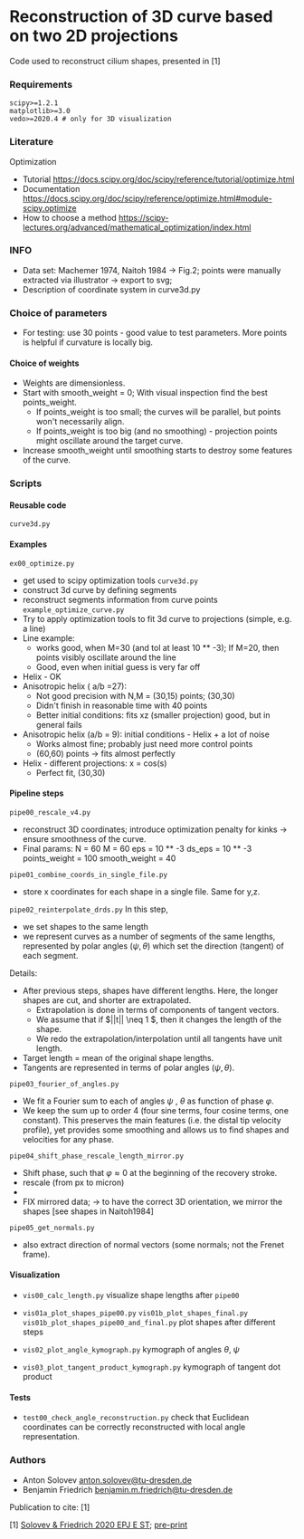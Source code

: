 # Reconstruction of 3D curve based on two 2D projections

Code used to reconstruct cilium shapes, presented in [1]

### Requirements

```
scipy>=1.2.1
matplotlib>=3.0
vedo>=2020.4 # only for 3D visualization
```

### Literature

Optimization
- Tutorial https://docs.scipy.org/doc/scipy/reference/tutorial/optimize.html
- Documentation https://docs.scipy.org/doc/scipy/reference/optimize.html#module-scipy.optimize
- How to choose a method https://scipy-lectures.org/advanced/mathematical_optimization/index.html


### INFO
- Data set: Machemer 1974, Naitoh 1984 -> Fig.2; points were manually extracted via illustrator -> export to svg;
- Description of coordinate system in curve3d.py

### Choice of parameters 

- For testing: use 30 points - good value to test parameters. More points is helpful if curvature is locally big.

#### Choice of weights
- Weights are dimensionless.
- Start with smooth_weight = 0; With visual inspection find the best points_weight.
  - If points_weight is too small; the curves will be parallel, but points won't necessarily align.
  - If points_weight is too big (and no smoothing) - projection points might oscillate around the target curve.
- Increase smooth_weight until smoothing starts to destroy some features of the curve.

### Scripts

#### Reusable code

`curve3d.py`

#### Examples
`ex00_optimize.py`
 - get used to scipy optimization tools
`curve3d.py`
 - construct 3d curve by defining segments
 - reconstruct segments information from curve points
`example_optimize_curve.py`
 - Try to apply optimization tools to fit 3d curve to projections (simple, e.g. a line)
 - Line example:
   - works good, when M=30 (and tol at least 10 ** -3); If M=20, then points visibly oscillate around the line
   - Good, even when initial guess is very far off
 - Helix - OK
 - Anisotropic helix ( a/b =27):
   - Not good precision with N,M = (30,15) points; (30,30)
   - Didn't finish in reasonable time with 40 points
   - Better initial conditions: fits xz (smaller projection) good, but in general fails
 - Anisotropic helix (a/b = 9): initial conditions - Helix + a lot of noise
   - Works almost fine; probably just need more control points
   - (60,60) points -> fits almost perfectly
 - Helix - different projections: x = cos(s)
   - Perfect fit, (30,30)
    
#### Pipeline steps


`pipe00_rescale_v4.py`
- reconstruct 3D coordinates; introduce optimization penalty for kinks -> ensure smoothness of the curve.
- Final params: N = 60 M = 60 eps = 10 ** -3 ds_eps = 10 ** -3 points_weight = 100 smooth_weight = 40

`pipe01_combine_coords_in_single_file.py`
- store x coordinates for each shape in a single file. Same for y,z.

`pipe02_reinterpolate_drds.py`
In this step, 
- we set shapes to the same length 
- we represent curves as a number of segments of the same lengths, 
  represented by polar angles $(\psi, \theta)$ which set the direction (tangent) of each segment.

Details:
- After previous steps, shapes have different lengths.
  Here, the longer shapes are cut, and shorter are extrapolated.
  - Extrapolation is done in terms of components of tangent vectors. 
  - We assume that if $||t|| \neq 1 $, then it changes the length of the shape.
  - We redo the extrapolation/interpolation until all tangents have unit length.
- Target length = mean of the original shape lengths.
- Tangents are represented in terms of polar angles $(\psi, \theta)$.

`pipe03_fourier_of_angles.py`
- We fit a Fourier sum to each of angles $\psi$ , $\theta$ as function of phase $\varphi$.
- We keep the sum up to order 4 (four sine terms, four cosine terms, one constant).
  This preserves the main features (i.e. the distal tip velocity profile), yet provides some smoothing 
  and allows us to find shapes and velocities for any phase.

`pipe04_shift_phase_rescale_length_mirror.py`
- Shift phase, such that $\varphi \approx 0$ at the beginning of the recovery stroke.
- rescale (from px to micron)
- 
- FIX mirrored data; -> to have the correct 3D orientation, we mirror the shapes [see shapes in Naitoh1984]

`pipe05_get_normals.py`
- also extract direction of normal vectors (some normals; not the Frenet frame).


#### Visualization

- `vis00_calc_length.py` visualize shape lengths after `pipe00`

- `vis01a_plot_shapes_pipe00.py` 
  `vis01b_plot_shapes_final.py`
  `vis01b_plot_shapes_pipe00_and_final.py`
   plot shapes after different steps

- `vis02_plot_angle_kymograph.py`
   kymograph of angles $\theta$, $\psi$

- `vis03_plot_tangent_product_kymograph.py`
    kymograph of tangent dot product
#### Tests

- `test00_check_angle_reconstruction.py` check that Euclidean coordinates can be correctly reconstructed with local angle representation.

### Authors

- Anton Solovev anton.solovev@tu-dresden.de
- Benjamin Friedrich benjamin.m.friedrich@tu-dresden.de

Publication to cite: [1]

[1] [Solovev & Friedrich 2020 EPJ E ST](https://link.springer.com/article/10.1140/epje/s10189-021-00016-x);  [pre-print](https://arxiv.org/abs/2010.08111 ) 